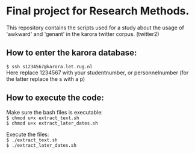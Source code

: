# Final project for Research Methods.

This repository contains the scripts used for a study about the usage of 'awkward' and 'genant' in the karora twitter corpus. (twitter2)

## How to enter the karora database:

```$ ssh s1234567@karora.let.rug.nl``` \
Here replace 1234567 with your studentnumber, or personnelnumber (for the latter replace the s with a p)

## How to execute the code:

Make sure the bash files is executable: \
  ```$ chmod u+x extract_text.sh``` \
  ```$ chmod u+x extract_later_dates.sh```

Execute the files: \
  ```$ ./extract_text.sh``` \
  ```$ ./extract_later_dates.sh```
